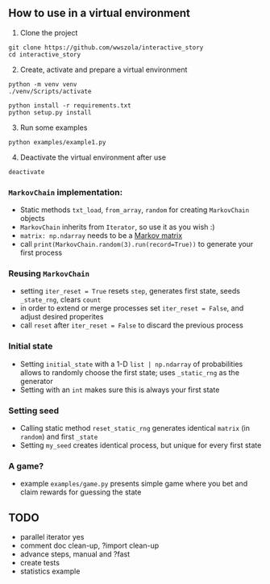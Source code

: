 ## How to use in a virtual environment
1. Clone the project
```
git clone https://github.com/wwszola/interactive_story
cd interactive_story
```
2. Create, activate and prepare a virtual environment
```
python -m venv venv
./venv/Scripts/activate

python install -r requirements.txt
python setup.py install
```
3. Run some examples
```
python examples/example1.py
```
4. Deactivate the virtual environment after use
```
deactivate
```
### `MarkovChain` implementation:
- Static methods `txt_load`, `from_array`, `random` for creating `MarkovChain` objects
- `MarkovChain` inherits from `Iterator`, so use it as you wish :)
- `matrix: np.ndarray` needs to be a [Markov matrix](https://en.wikipedia.org/wiki/Stochastic_matrix)
- call `print(MarkovChain.random(3).run(record=True))` to generate your first process
### Reusing `MarkovChain`
- setting `iter_reset = True` resets `step`, generates first state, seeds `_state_rng`, clears `count`
- in order to extend or merge processes set `iter_reset = False`, and adjust desired properites
- call `reset` after `iter_reset = False` to discard the previous process
### Initial state
- Setting `initial_state` with a 1-D `list | np.ndarray` of probabilities allows to randomly choose the first state; uses `_static_rng` as the generator
- Setting with an `int` makes sure this is always your first state
### Setting seed
- Calling static method `reset_static_rng` generates identical `matrix` (in `random`) and first `_state`
- Setting `my_seed` creates identical process, but unique for every first state

### A game?
- example `examples/game.py` presents simple game where you bet and claim rewards for guessing the state

## TODO
- parallel iterator yes
- comment doc clean-up, ?import clean-up
- advance steps, manual and ?fast
- create tests 
- statistics example